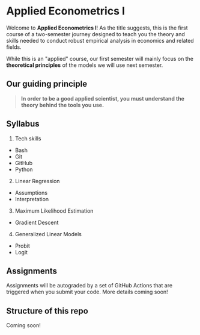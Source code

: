 # Applied Econometrics I
Welcome to **Applied Econometrics I**! As the title suggests, this is the first course
of a two-semester journey designed to teach you the theory and skills needed to conduct
robust empirical analysis in economics and related fields.

While this is an "applied" course, our first semester will mainly focus on the
**theoretical principles** of the models we will use next semester.

## Our guiding principle

> **In order to be a good applied scientist, you must understand the theory behind the
> tools you use.**

## Syllabus
1. Tech skills
  - Bash
  - Git
  - GitHub
  - Python
2. Linear Regression
  - Assumptions
  - Interpretation
3. Maximum Likelihood Estimation
  - Gradient Descent
4. Generalized Linear Models
  - Probit
  - Logit

## Assignments
Assignments will be autograded by a set of GitHub Actions that are triggered when
you submit your code. More details coming soon!

## Structure of this repo
Coming soon!
